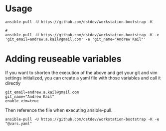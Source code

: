 # Usage

    ansible-pull -U https://github.com/dstdev/workstation-bootstrap -K

    #
    ansible-pull -U https://github.com/dstdev/workstation-bootstrap -K -e 'git_email=andrew.a.kail@gmail.com' -e 'git_name="Andrew Kail"'

# Adding reuseable variables

If you want to shorten the execution of the above and get your git and vim settings initialized, you can create
a yaml file with those variables and call it directly

    git_email=andrew.a.kail@gmail.com
    git_name="Andrew Kail"
    enable_vim=true

Then reference the file when executing ansible-pull.

    ansible-pull -U https://github.com/dstdev/workstation-bootstrap -K -e "@vars.yaml"